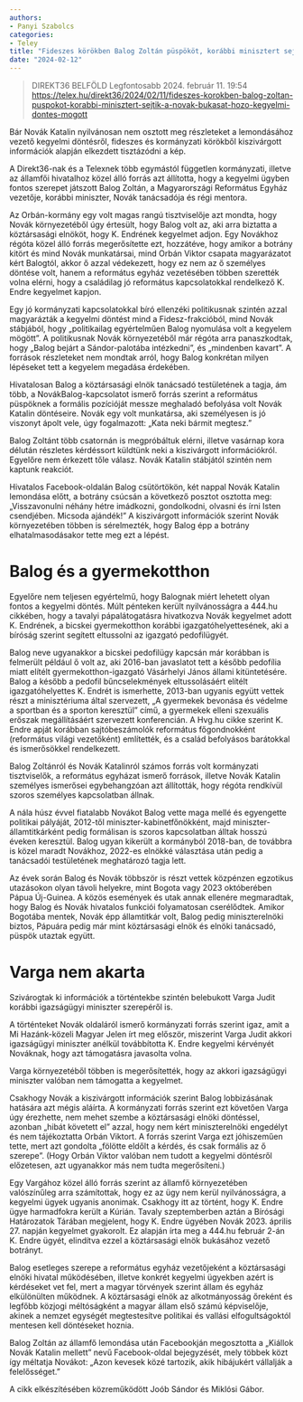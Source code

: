 ```yaml
---
authors:
- Panyi Szabolcs
categories:
- Teley
title: "Fideszes körökben Balog Zoltán püspököt, korábbi minisztert sejtik a Novák bukását hozó kegyelmi döntés mögött"
date: "2024-02-12"
---
```


> DIREKT36 BELFÖLD Legfontosabb 2024. február 11.  19:54 
> https://telex.hu/direkt36/2024/02/11/fideszes-korokben-balog-zoltan-puspokot-korabbi-minisztert-sejtik-a-novak-bukasat-hozo-kegyelmi-dontes-mogott

Bár Novák Katalin nyilvánosan nem osztott meg részleteket a lemondásához vezető kegyelmi döntésről, fideszes és kormányzati körökből kiszivárgott információk alapján elkezdett tisztázódni a kép.

A Direkt36-nak és a Telexnek több egymástól független kormányzati, illetve az államfői hivatalhoz közel álló forrás azt állította, hogy a kegyelmi ügyben fontos szerepet játszott Balog Zoltán, a Magyarországi Református Egyház vezetője, korábbi miniszter, Novák tanácsadója és régi mentora.

Az Orbán-kormány egy volt magas rangú tisztviselője azt mondta, hogy Novák környezetéből úgy értesült, hogy Balog volt az, aki arra biztatta a köztársasági elnököt, hogy K. Endrének kegyelmet adjon. Egy Novákhoz régóta közel álló forrás megerősítette ezt, hozzátéve, hogy amikor a botrány kitört és mind Novák munkatársai, mind Orbán Viktor csapata magyarázatot kért Balogtól, akkor ő azzal védekezett, hogy ez nem az ő személyes döntése volt, hanem a református egyház vezetésében többen szerették volna elérni, hogy a családilag jó református kapcsolatokkal rendelkező K. Endre kegyelmet kapjon.

Egy jó kormányzati kapcsolatokkal bíró ellenzéki politikusnak szintén azzal magyarázták a kegyelmi döntést mind a Fidesz-frakcióból, mind Novák stábjából, hogy „politikailag egyértelműen Balog nyomulása volt a kegyelem mögött”. A politikusnak Novák környezetéből már régóta arra panaszkodtak, hogy „Balog bejárt a Sándor-palotába intézkedni”, és „mindenben kavart”. A források részleteket nem mondtak arról, hogy Balog konkrétan milyen lépéseket tett a kegyelem megadása érdekében.

Hivatalosan Balog a köztársasági elnök tanácsadó testületének a tagja, ám több, a NovákBalog-kapcsolatot ismerő forrás szerint a református püspöknek a formális pozícióját messze meghaladó befolyása volt Novák Katalin döntéseire. Novák egy volt munkatársa, aki személyesen is jó viszonyt ápolt vele, úgy fogalmazott: „Kata neki bármit megtesz.”

Balog Zoltánt több csatornán is megpróbáltuk elérni, illetve vasárnap kora délután részletes kérdéssort küldtünk neki a kiszivárgott információkról. Egyelőre nem érkezett tőle válasz. Novák Katalin stábjától szintén nem kaptunk reakciót.

Hivatalos Facebook-oldalán Balog csütörtökön, két nappal Novák Katalin lemondása előtt, a botrány csúcsán a következő posztot osztotta meg: „Visszavonulni néhány hétre imádkozni, gondolkodni, olvasni és írni Isten csendjében. Micsoda ajándék!” A kiszivárgott információk szerint Novák környezetében többen is sérelmezték, hogy Balog épp a botrány elhatalmasodásakor tette meg ezt a lépést.

# Balog és a gyermekotthon

Egyelőre nem teljesen egyértelmű, hogy Balognak miért lehetett olyan fontos a kegyelmi döntés. Múlt pénteken került nyilvánosságra a 444.hu cikkében, hogy a tavalyi pápalátogatásra hivatkozva Novák kegyelmet adott K. Endrének, a bicskei gyermekotthon korábbi igazgatóhelyettesének, aki a bíróság szerint segített eltussolni az igazgató pedofilügyét.

Balog neve ugyanakkor a bicskei pedofilügy kapcsán már korábban is felmerült  például ő volt az, aki 2016-ban javaslatot tett a később pedofília miatt elítélt gyermekotthon-igazgató Vásárhelyi János állami kitüntetésére. Balog a később a pedofil bűncselekmények eltussolásáért elítélt igazgatóhelyettes K. Endrét is ismerhette, 2013-ban ugyanis együtt vettek részt a minisztériuma által szervezett, „A gyermekek bevonása és védelme a sportban és a sporton keresztül” című, a gyermekek elleni szexuális erőszak megállításáért szervezett konferencián. A Hvg.hu cikke szerint K. Endre apját korábban sajtóbeszámolók református főgondnokként (református világi vezetőként) említették, és a család befolyásos barátokkal és ismerősökkel rendelkezett.

Balog Zoltánról és Novák Katalinról számos forrás  volt kormányzati tisztviselők, a református egyházat ismerő források, illetve Novák Katalin személyes ismerősei  egybehangzóan azt állították, hogy régóta rendkívül szoros személyes kapcsolatban állnak.

A nála húsz évvel fiatalabb Novákot Balog vette maga mellé és egyengette politikai pályáját, 2012-től miniszter-kabinetfőnökként, majd miniszter-államtitkárként pedig formálisan is szoros kapcsolatban álltak hosszú éveken keresztül. Balog ugyan kikerült a kormányból 2018-ban, de továbbra is közel maradt Novákhoz, 2022-es elnökké választása után pedig a tanácsadói testületének meghatározó tagja lett.

Az évek során Balog és Novák többször is részt vettek közpénzen egzotikus utazásokon olyan távoli helyekre, mint Bogota vagy 2023 októberében Pápua Új-Guinea. A közös események és utak annak ellenére megmaradtak, hogy Balog és Novák hivatalos funkciói folyamatosan cserélődtek. Amikor Bogotába mentek, Novák épp államtitkár volt, Balog pedig miniszterelnöki biztos, Pápuára pedig már mint köztársasági elnök és elnöki tanácsadó, püspök utaztak együtt.

# Varga nem akarta

Szivárogtak ki információk a történtekbe szintén belebukott Varga Judit korábbi igazságügyi miniszter szerepéről is.

A történteket Novák oldaláról ismerő kormányzati forrás szerint igaz, amit a Mi Hazánk-közeli Magyar Jelen írt meg először, miszerint Varga Judit akkori igazságügyi miniszter anélkül továbbította K. Endre kegyelmi kérvényét Nováknak, hogy azt támogatásra javasolta volna.

Varga környezetéből többen is megerősítették, hogy az akkori igazságügyi miniszter valóban nem támogatta a kegyelmet.

Csakhogy Novák  a kiszivárgott információk szerint Balog lobbizásának hatására  azt mégis aláírta. A kormányzati forrás szerint ezt követően Varga úgy érezhette, nem mehet szembe a köztársasági elnöki döntéssel, azonban „hibát követett el” azzal, hogy nem kért miniszterelnöki engedélyt és nem tájékoztatta Orbán Viktort. A forrás szerint Varga ezt jóhiszeműen tette, mert azt gondolta „fölötte eldőlt a kérdés, és csak formális az ő szerepe”. (Hogy Orbán Viktor valóban nem tudott a kegyelmi döntésről előzetesen, azt ugyanakkor más nem tudta megerősíteni.)

Egy Vargához közel álló forrás szerint az államfő környezetében valószínűleg arra számítottak, hogy ez az ügy nem kerül nyilvánosságra, a kegyelmi ügyek ugyanis anonimak. Csakhogy itt az történt, hogy K. Endre ügye harmadfokra került a Kúrián. Tavaly szeptemberben aztán a Bírósági Határozatok Tárában megjelent, hogy K. Endre ügyében Novák 2023. április 27. napján kegyelmet gyakorolt. Ez alapján írta meg a 444.hu február 2-án K. Endre ügyét, elindítva ezzel a köztársasági elnök bukásához vezető botrányt.

Balog esetleges szerepe a református egyház vezetőjeként a köztársasági elnöki hivatal működésében, illetve konkrét kegyelmi ügyekben azért is kérdéseket vet fel, mert a magyar törvények szerint állam és egyház elkülönülten működnek. A köztársasági elnök az alkotmányosság őreként és legfőbb közjogi méltóságként a magyar állam első számú képviselője, akinek a nemzet egységét megtestesítve politikai és vallási elfogultságoktól mentesen kell döntéseket hoznia.

Balog Zoltán az államfő lemondása után Facebookján megosztotta a „Kiállok Novák Katalin mellett” nevű Facebook-oldal bejegyzését, mely többek közt így méltatja Novákot: „Azon kevesek közé tartozik, akik hibájukért vállalják a felelősséget.”

A cikk elkészítésében közreműködött Joób Sándor és Miklósi Gábor.
